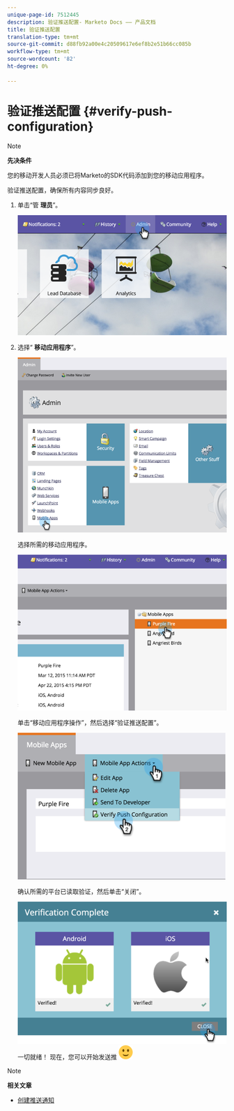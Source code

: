 ```yaml
---
unique-page-id: 7512445
description: 验证推送配置- Marketo Docs —— 产品文档
title: 验证推送配置
translation-type: tm+mt
source-git-commit: d88fb92a00e4c20509617e6ef8b2e51b66cc085b
workflow-type: tm+mt
source-wordcount: '82'
ht-degree: 0%

---
```



# 验证推送配置 {#verify-push-configuration}

>[!NOTE]
>
>**先决条件**
>
>您的移动开发人员必须已将Marketo的SDK代码添加到您的移动应用程序。

验证推送配置，确保所有内容同步良好。

1. 单击“管 **理员**”。

   ![](assets/image2015-4-22-16-3a12-3a32.png)

1. 选择“ **移动应用程序**”。

   ![](assets/image2015-4-22-16-3a14-3a29.png)

   选择所需的移动应用程序。

   ![](assets/image2015-4-22-16-3a33-3a19.png)

   单击“移动应用程序操作”，然后选择“验证推送配置”。

   ![](assets/image2015-4-22-17-3a25-3a8.png)

   确认所需的平台已读取验证，然后单击“关闭”。

   ![](assets/image2015-4-22-18-3a52-3a38.png)   一切就绪！ 现在，您可以开始发送推 ![送通知(smile)](assets/smile.svg)

>[!NOTE]
>
>**相关文章**
>
>* [创建推送通知](../../../product-docs/mobile-marketing/push-notifications/create-a-push-notification.md)

>



